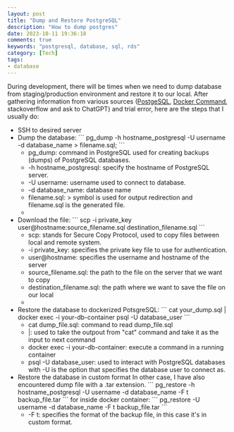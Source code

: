 ```yaml
---
layout: post
title: "Dump and Restore PostgreSQL"
description: "How to dump postgres"
date: 2023-10-11 19:36:18
comments: true
keywords: "postgresql, database, sql, rds"
category: [Tech]
tags:
- database
---
```


During development, there will be times when we need to dump database from staging/production environment and restore it to our local. After gathering information from various sources (<a href="https://www.postgresql.org/docs/" target="_top">PostgeSQL</a>, <a href="https://docs.docker.com/engine/reference/commandline/exec/" target="_top">Docker Command</a>, stackoverflow and ask to ChatGPT) and trial error, here are the steps that I usually do:

<ul>
  <li>SSH to desired server</li>
  <li>Dump the database:
    ```
    pg_dump -h hostname_postgresql -U username -d database_name > filename.sql;
    ```
    <ul>
      <li>pg_dump: command in PostgreSQL used for creating backups (dumps) of PostgreSQL databases.</li>
      <li>-h hostname_postgresql: specify the hostname of PostgreSQL server.</li>
      <li>-U username: username used to connect to database.</li>
      <li>-d database_name: database name</li>
      <li> filename.sql: > symbol is used for output redirection and filename.sql is the generated file. <li>
    </ul>
    </li>
    <li>Download the file:
    ```
    scp -i private_key user@hostname:source_filename.sql destination_filename.sql
    ```
    <ul>
      <li>scp: stands for Secure Copy Protocol, used to copy files between local and remote system.</li>
      <li>-i private_key: specifies the private key file to use for authentication.</li>
      <li>user@hostname: specifies the username and hostname of the server</li>
      <li>source_filename.sql: the path to the file on the server that we want to copy</li>
      <li>destination_filename.sql: the path where we want to save the file on our local <li>
    </ul>
    </li>
  <li>Restore the database to dockerized PotsgreSQL:
    ```
    cat your_dump.sql | docker exec -i your-db-container psql -U database_user
    ```
    <ul>
      <li>cat dump_file.sql: command to read dump_file.sql</li>
      <li>|: used to take the outpout from "cat" command and take it as the input to next command</li>
      <li>docker exec -i your-db-container: execute a command in a running container </li>
      <li>psql -U database_user: used to interact with PostgreSQL databases with -U is the option that specifies the database user to connect as.</li>
    </ul>
  </li>
  <li>Restore the database in custom format
    In other case, I have also encountered dump file with a .tar extension.
    ```
    pg_restore -h hostname_postgresql -U username -d database_name -F t backup_file.tar
    ```
    for inside docker container:
     ```
    pg_restore -U username -d database_name -F t backup_file.tar
     ```
    <ul>
      <li>-F t: specifies the format of the backup file, in this case it's in custom format.</li>
    </ul>
  </li>
</ul>


